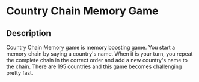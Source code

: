# Country Chain Memory Game

## Description

Country Chain Memory game is memory boosting game. You start a memory chain by saying a country's name. When it is your turn, you repeat the complete chain in the correct order and add a new country's name to the chain. There are 195 countries and this game becomes challenging pretty fast.
